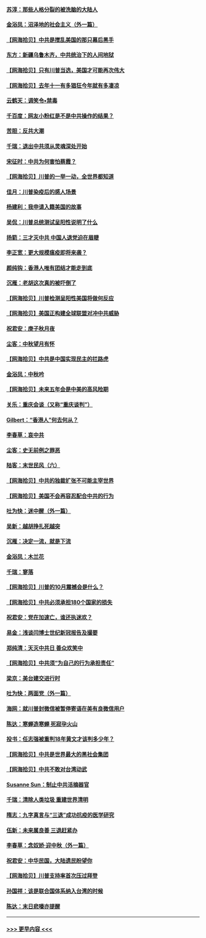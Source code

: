 #### [苏淳：那些人格分裂的被洗脑的大陆人](../pages/nsc993/n12467858.md?t=10120402) 
#### [金浴凤：沼泽地的社会主义（外一篇）](../pages/nsc993/n12467792.md?t=10120402) 
#### [【网海拾贝】中共是搅乱美国的那只幕后黑手](../pages/nsc993/n12467700.md?t=10120402) 
#### [东方：新疆乌鲁木齐，中共统治下的人间地狱](../pages/nsc993/n12466075.md?t=10120402) 
#### [【网海拾贝】只有川普当选，美国才可能再次伟大](../pages/nsc993/n12466013.md?t=10120402) 
#### [【网海拾贝】去年十一有多猖狂今年就有多凄凉](../pages/nsc993/n12463649.md?t=10120402) 
#### [云鹤天：调笑令▪禁毒](../pages/nsc993/n12462975.md?t=10120402) 
#### [千百度：网友小粉红是不是中共操作的结果？](../pages/nsc993/n12461025.md?t=10120402) 
#### [苦胆：反共大潮](../pages/nsc993/n12459469.md?t=10120402) 
#### [千瑞：退出中共须从灵魂深处开始](../pages/nsc993/n12459437.md?t=10120402) 
#### [宋征时：中共为何害怕蔡霞？](../pages/nsc993/n12459097.md?t=10120402) 
#### [【网海拾贝】川普的一举一动，全世界都知道](../pages/nsc993/n12458825.md?t=10120402) 
#### [佳月：川普染疫后的感人场景](../pages/nsc993/n12456994.md?t=10120402) 
#### [杨建利：我申请入籍美国的故事](../pages/nsc993/n12455635.md?t=10120402) 
#### [吴侃：川普总统测试呈阳性说明了什么](../pages/nsc993/n12451869.md?t=10120402) 
#### [扬箭：三才灭中共 中国人退党迫在眉睫](../pages/nsc993/n12451842.md?t=10120402) 
#### [李正宽：更大规模瘟疫即将来袭？](../pages/nsc993/n12451455.md?t=10120402) 
#### [颜纯钩：香港人唯有团结才能走到底](../pages/nsc993/n12450870.md?t=10120402) 
#### [沉雁：老胡这次真的被吓倒了](../pages/nsc993/n12449796.md?t=10120402) 
#### [【网海拾贝】川普检测呈阳性美国将做何反应](../pages/nsc993/n12449042.md?t=10120402) 
#### [【网海拾贝】美国正构建全球联盟对冲中共威胁](../pages/nsc993/n12446580.md?t=10120402) 
#### [祝君安：庚子秋月夜](../pages/nsc993/n12445870.md?t=10120402) 
#### [尘客：中秋望月有怀](../pages/nsc993/n12444632.md?t=10120402) 
#### [【网海拾贝】中共是中国实现民主的拦路虎](../pages/nsc993/n12443573.md?t=10120402) 
#### [金浴凤：中秋吟](../pages/nsc993/n12441773.md?t=10120402) 
#### [【网海拾贝】未来五年会是中美的高风险期](../pages/nsc993/n12440760.md?t=10120402) 
#### [关乐：重庆会谈（又称“重庆谈判”）](../pages/nsc993/n12437525.md?t=10120402) 
#### [Gilbert：“香港人”何去何从？](../pages/nsc993/n12435894.md?t=10120402) 
#### [李春草：哀中共](../pages/nsc993/n12435874.md?t=10120402) 
#### [尘客：史无前例之罪恶](../pages/nsc993/n12435762.md?t=10120402) 
#### [陆客：末世民风（六）](../pages/nsc993/n12435354.md?t=10120402) 
#### [【网海拾贝】中共的独裁扩张不可能主宰世界](../pages/nsc993/n12435151.md?t=10120402) 
#### [【网海拾贝】美国不会再容忍配合中共的行为](../pages/nsc993/n12433808.md?t=10120402) 
#### [吐为快：迷中醒（外一篇）](../pages/nsc993/n12433585.md?t=10120402) 
#### [吴新：越胡挣扎死越突](../pages/nsc993/n12433562.md?t=10120402) 
#### [沉雁：决定一流，就是下流](../pages/nsc993/n12432128.md?t=10120402) 
#### [金浴凤：木兰花](../pages/nsc993/n12432124.md?t=10120402) 
#### [千瑞：寥落](../pages/nsc993/n12432071.md?t=10120402) 
#### [【网海拾贝】川普的10月震撼会是什么？](../pages/nsc993/n12431624.md?t=10120402) 
#### [【网海拾贝】中共必须承担180个国家的损失](../pages/nsc993/n12428893.md?t=10120402) 
#### [祝君安：党在加速亡，谁还执迷欢？](../pages/nsc993/n12428652.md?t=10120402) 
#### [易金：浅谈闫博士世纪新冠报告及撮要](../pages/nsc993/n12426822.md?t=10120402) 
#### [郑纯清：天灭中共日 善众欢笑中](../pages/nsc993/n12426784.md?t=10120402) 
#### [【网海拾贝】中共须“为自己的行为承担责任”](../pages/nsc993/n12426067.md?t=10120402) 
#### [梁京：美台建交进行时](../pages/nsc993/n12424066.md?t=10120402) 
#### [吐为快：两面党（外一篇）](../pages/nsc993/n12424043.md?t=10120402) 
#### [海网：就川普封微信被暂停寄语在美有良微信用户](../pages/nsc993/n12424021.md?t=10120402) 
#### [陈达：寒蝉造寒蝉 死寂孕火山](../pages/nsc993/n12423958.md?t=10120402) 
#### [投书：任志强被重判18年黄文才该判多少年？](../pages/nsc993/n12423672.md?t=10120402) 
#### [【网海拾贝】中共是世界最大的黑社会集团](../pages/nsc993/n12423543.md?t=10120402) 
#### [【网海拾贝】中共不敢对台湾动武](../pages/nsc993/n12421418.md?t=10120402) 
#### [Susanne Sun：制止中共活摘器官](../pages/nsc993/n12419654.md?t=10120402) 
#### [千瑞：清除人类垃圾 重建世界清明](../pages/nsc993/n12419414.md?t=10120402) 
#### [隋志：九字真言与“三退”成功抗疫的医学研究](../pages/nsc993/n12419248.md?t=10120402) 
#### [伍新：未来属良善 三退赶紧办](../pages/nsc993/n12418496.md?t=10120402) 
#### [李春草：念奴娇·迎中秋（外一篇）](../pages/nsc993/n12418465.md?t=10120402) 
#### [祝君安：中华民国，大陆遗民盼望你](../pages/nsc993/n12418089.md?t=10120402) 
#### [【网海拾贝】川普支持率首次压过拜登](../pages/nsc993/n12418050.md?t=10120402) 
#### [孙国祥：该是联合国体系纳入台湾的时候](../pages/nsc993/n12417369.md?t=10120402) 
#### [陈达：末日悲嚎亦提醒](../pages/nsc993/n12416736.md?t=10120402) 

----
#### [ >>> 更早内容 <<< ](../indexes/nsc993-earlier.md)
